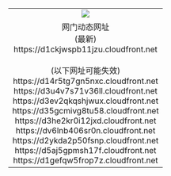 ﻿<table>
  <tr></tr>
  <tr><td colspan=2 align=center><img src="https://d1ckjwspb11jzu.cloudfront.net/Up/oGate.jpg" /></td></tr>
  <tr><td colspan=2 align=center>网门动态网址<br/>(最新)
<br>https://d1ckjwspb11jzu.cloudfront.net
<br/><br/>(以下网址可能失效)
<br>https://d14r5tg7gn5nxc.cloudfront.net
<br>https://d3u4v7s71v36ll.cloudfront.net
<br>https://d3ev2qkqshjwux.cloudfront.net
<br>https://d35gcmivg8tu58.cloudfront.net
<br>https://d3he2kr0i12jxd.cloudfront.net
<br>https://dv6lnb406sr0n.cloudfront.net
<br>https://d2ykda2p50fsnp.cloudfront.net
<br>https://d5aj5gpmsh17f.cloudfront.net
<br>https://d1gefqw5frop7z.cloudfront.net
    </td>
  </tr>
</table>
